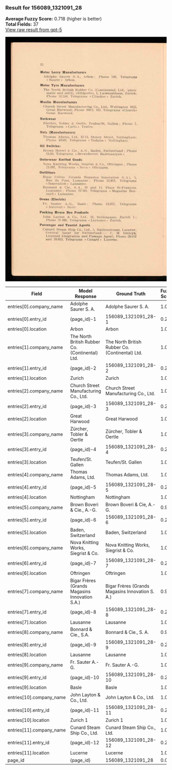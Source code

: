 ### Result for 156089_1321091_28
**Average Fuzzy Score:** 0.718 (higher is better)<br>
**Total Fields:** 37<br>
[View raw result from gpt-5](https://github.com/RISE-UNIBAS/humanities_data_benchmark/blob/main/results/2025-10-28/T0347/request_T0347_156089_1321091_28.json)

<img src="https://github.com/RISE-UNIBAS/humanities_data_benchmark/blob/main/benchmarks/company_lists/images/156089_1321091_28.jpg?raw=true" alt="156089_1321091_28" width="600px">

| Field | Model Response | Ground Truth | Fuzzy Score | Match |
|-------|----------------|--------------|-------------|-------|
| entries[0].company_name | Adolphe Saurer S. A. | Adolphe Saurer S. A. | 1.000 | ✅ |
| entries[0].entry_id | {page_id}-1 | 156089_1321091_28-1 | 0.200 | ❌ |
| entries[0].location | Arbon | Arbon | 1.000 | ✅ |
| entries[1].company_name | The North British Rubber Co. (Continental) Ltd. | The North British Rubber Co. (Continental) Ltd. | 1.000 | ✅ |
| entries[1].entry_id | {page_id}-2 | 156089_1321091_28-2 | 0.200 | ❌ |
| entries[1].location | Zurich | Zurich | 1.000 | ✅ |
| entries[2].company_name | Church Street Manufacturing Co., Ltd. | Church Street Manufacturing Co., Ltd. | 1.000 | ✅ |
| entries[2].entry_id | {page_id}-3 | 156089_1321091_28-3 | 0.200 | ❌ |
| entries[2].location | Great Harwood | Great Harwood | 1.000 | ✅ |
| entries[3].company_name | Zürcher, Tobler & Oertle | Zürcher, Tobler & Oertle | 1.000 | ✅ |
| entries[3].entry_id | {page_id}-4 | 156089_1321091_28-4 | 0.200 | ❌ |
| entries[3].location | Teufen/St. Gallen | Teufen/St. Gallen | 1.000 | ✅ |
| entries[4].company_name | Thomas Adams, Ltd. | Thomas Adams, Ltd. | 1.000 | ✅ |
| entries[4].entry_id | {page_id}-5 | 156089_1321091_28-5 | 0.200 | ❌ |
| entries[4].location | Nottingham | Nottingham | 1.000 | ✅ |
| entries[5].company_name | Brown Boveri & Cie., A.-G. | Brown Boveri & Cie, A.-G. | 0.980 | ✅ |
| entries[5].entry_id | {page_id}-6 | 156089_1321091_28-6 | 0.200 | ❌ |
| entries[5].location | Baden, Switzerland | Baden, Switzerland | 1.000 | ✅ |
| entries[6].company_name | Nova Knitting Works, Siegrist & Co. | Nova Knitting Works, Siegrist & Co. | 1.000 | ✅ |
| entries[6].entry_id | {page_id}-7 | 156089_1321091_28-7 | 0.200 | ❌ |
| entries[6].location | Oftringen | Oftringen | 1.000 | ✅ |
| entries[7].company_name | Bigar Frères (Grands Magasins Innovation S.A.) | Bigar Frères (Grands Magasins Innovation S. A.) | 0.989 | ✅ |
| entries[7].entry_id | {page_id}-8 | 156089_1321091_28-8 | 0.200 | ❌ |
| entries[7].location | Lausanne | Lausanne | 1.000 | ✅ |
| entries[8].company_name | Bonnard & Cie., S.A. | Bonnard & Cie., S. A. | 0.976 | ✅ |
| entries[8].entry_id | {page_id}-9 | 156089_1321091_28-9 | 0.200 | ❌ |
| entries[8].location | Lausanne | Lausanne | 1.000 | ✅ |
| entries[9].company_name | Fr. Sauter A.-G. | Fr. Sauter A.-G. | 1.000 | ✅ |
| entries[9].entry_id | {page_id}-10 | 156089_1321091_28-10 | 0.250 | ❌ |
| entries[9].location | Basle | Basle | 1.000 | ✅ |
| entries[10].company_name | John Layton & Co., Ltd. | John Layton & Co., Ltd. | 1.000 | ✅ |
| entries[10].entry_id | {page_id}-11 | 156089_1321091_28-11 | 0.250 | ❌ |
| entries[10].location | Zurich 1 | Zurich 1 | 1.000 | ✅ |
| entries[11].company_name | Cunard Steam Ship Co., Ltd. | Cunard Steam Ship Co., Ltd. | 1.000 | ✅ |
| entries[11].entry_id | {page_id}-12 | 156089_1321091_28-12 | 0.250 | ❌ |
| entries[11].location | Lucerne | Lucerne | 1.000 | ✅ |
| page_id | {page_id} | 156089_1321091_28 | 0.077 | ❌ |
